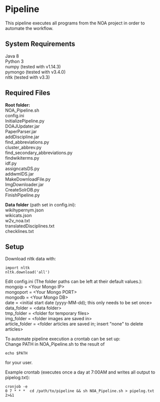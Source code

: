 # Pipeline
This pipeline executes all programs from the NOA project in order to automate the workflow.

## System Requirements
Java 8  
Python 3  
numpy  (tested with v1.14.3)  
pymongo (tested with v3.4.0)  
nltk (tested with v3.3)  

## Required Files
**Root folder:**  
NOA_Pipeline.sh  
config.ini  
InitializePipeline.py  
DOAJUpdater.jar  
PaperParser.jar  
addDiscipline.jar  
find_abbreviations.py  
cluster_abbrev.py  
find_secondary_abbreviations.py  
findwikiterms.py  
idf.py  
assigncatsDS.py  
addwmIDS.jar  
MakeDownloadFile.py  
ImgDownloader.jar  
CreateSolrDB.py  
FinishPipeline.py  

**Data folder** (path set in config.ini):  
wikihypernym.json  
wikicats.json  
w2v_noa.txt  
translatedDisciplines.txt  
checklines.txt  


## Setup
Download nltk data with:
```console
import nltk  
nltk.download('all')
```

Edit config.ini (The folder paths can be left at their default values.):  
mongoip = \<Your Mongo IP>  
mongoport = \<Your Mongo PORT>  
mongodb = \<Your Mongo DB>  
date = \<initial start date (yyyy-MM-dd); this only needs to be set once>  
data_folder = \<data folder>  
tmp_folder = \<folder for temporary files>  
img_folder = \<folder images are saved in>  
article_folder = <folder articles are saved in; insert "none" to delete articles>  

To automate pipeline execution a crontab can be set up:  
Change PATH in NOA_Pipeline.sh to the result of
```console
echo $PATH
```
for your user.  

Example crontab (executes once a day at 7:00AM and writes all output to pipelog.txt):  
```console
cronjob -e 
0 7 * * *  cd /path/to/pipeline && sh NOA_Pipeline.sh > pipelog.txt 2>&1
```
